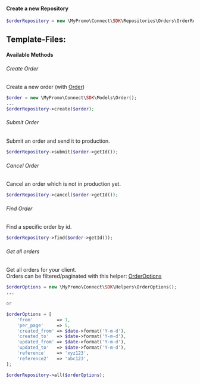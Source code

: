 #### Create a new Repository
```php
$orderRepository = new \MyPromo\Connect\SDK\Repositories\Orders\OrderRepository($client);
```
Template-Files:
- 

#### Available Methods

###### Create Order
Create a new order (with [Order][Order])
```php
$order = new \MyPromo\Connect\SDK\Models\Order();
...
$orderRepository->create($order);
```

###### Submit Order
Submit an order and send it to production. 

```php
$orderRepository->submit($order->getId());
```

###### Cancel Order
Cancel an order which is not in production yet.
```php
$orderRepository->cancel($order->getId());
```

###### Find Order
Find a specific order by id.
```php
$orderRepository->find($order->getId());
```

###### Get all orders
Get all orders for your client.  
Orders can be filtered/paginated with this helper: [OrderOptions][OrderOptions]

```php
$orderOptions = new \MyPromo\Connect\SDK\Helpers\OrderOptions();
...

or

$orderOptions = [
    'from'         => 1,
    'per_page'     => 5,
    'created_from' => $date->format('Y-m-d'),
    'created_to'   => $date->format('Y-m-d'),
    'updated_from' => $date->format('Y-m-d'),
    'updated_to'   => $date->format('Y-m-d'),
    'reference'    => 'xyz123',
    'reference2'   => 'abc123',
];

$orderRepository->all($orderOptions);
```


[Order]: ../Models/Order.md
[OrderOptions]: ../Helpers/OrderOptions.md

